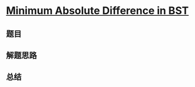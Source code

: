 # [Minimum Absolute Difference in BST](https://leetcode.com/problems/minimum-absolute-difference-in-bst/)
## 题目


## 解题思路


## 总结


